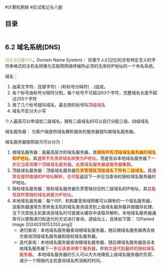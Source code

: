 #计算机网络 #应试笔记与八股

## 目录

```toc
```


## 6.2 域名系统(DNS)

<font color="#9bbb59">域名系统</font>(<font color="#9bbb59">DNS</font>，Domain Name System)：
	将便于人们记忆的含有特定含义的字符串格式的主机名转换为互联网网络传输所必须的无序的IP地址的一个命名系统。

域名：
1. 由英文字符、连接字符( `-` )和标号分隔符( `.` )组成。
2. 各个标号由标号分隔符分割，每个标号不可超过63个字符，完整域名长度不超过255个字符
3. 用了几个标号就叫域名，最右侧的标号叫<font color="#c00000">顶级域名</font>
4. 域名不区分大小写

个人最高可以申请到二级域名，拥有二级域名的可以自行分配三级、四级域名

域名服务器：
	为客户端提供域名解析服务的服务器就叫做域名服务器。

域名服务器按照层次可以分为：
1. 根域名服务器：是最高层次的域名服务器，其<span style="background:#fff88f"><font color="#c00000">拥有所有顶级域名服务器的域名和IP地址</font></span>。其<font color="#c00000">通常不负责将域名转换为IP地址</font>，而是告诉本地域名服务器<font color="#c00000">下一步应当查询哪个顶级域名服务器</font>。<font color="#c00000">此类域名服务器是服务器集群</font>。
2. 顶级域名服务器：顶级域名服务器<span style="background:#fff88f"><font color="#c00000">负责管理其顶级域名下所有二级域名</font></span>。其<font color="#c00000">通常会提供直接的IP地址解析</font>，<font color="#c00000">也可能</font>返回下一步应当查询的授权域名服务器的IP地址。
3. 授权域名服务器：授权域名服务器负责管辖对应的二级域名的IP地址，其<font color="#c00000">总能将其所管辖的域名转换为IP地址</font>。
4. 本地域名服务器：每个ISP、机构甚至局域网都可以拥有的一个域名服务器，该服务器通常负责转发主机的域名查询请求到上级域名服务器并做缓存处理，当下次其他主机查询该域名时可直接从缓存中读取并解析。本地域名服务器通常可以使用递归和迭代的方式进行查询，逐级向上，具体如下图：
	![[Pasted image 20240319153352.png]]
	- 递归查询：本地域名服务器查询根域名服务器，随后根域名服务器再去依次查询顶级域名服务器和授权域名服务器。
	- 迭代查询：本地域名服务器查询根域名服务器，随后根域名服务器告诉本地域名服务器<font color="#c00000">下一步应该查询哪个服务器</font>，并<font color="#c00000">依次迭代到最终的授权域名服务器</font>。
	本地域名服务器的引入可以大大地降低上级域名服务器的负荷、减少一个网络内主机查询域名所消耗的时间。



